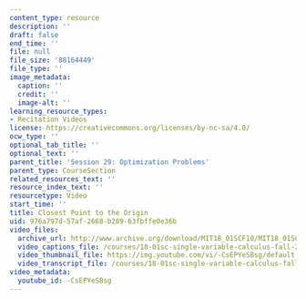 ```yaml
---
content_type: resource
description: ''
draft: false
end_time: ''
file: null
file_size: '88164449'
file_type: ''
image_metadata:
  caption: ''
  credit: ''
  image-alt: ''
learning_resource_types:
- Recitation Videos
license: https://creativecommons.org/licenses/by-nc-sa/4.0/
ocw_type: ''
optional_tab_title: ''
optional_text: ''
parent_title: 'Session 29: Optimization Problems'
parent_type: CourseSection
related_resources_text: ''
resource_index_text: ''
resourcetype: Video
start_time: ''
title: Closest Point to the Origin
uid: 976a797d-57af-2668-b289-63fbffe0e36b
video_files:
  archive_url: http://www.archive.org/download/MIT18_01SCF10/MIT18_01SCF10Rec_20_300k.mp4
  video_captions_file: /courses/18-01sc-single-variable-calculus-fall-2010/b049cbec259256f8acf5287c34cfe3a9_-CsEPYeSBsg.vtt
  video_thumbnail_file: https://img.youtube.com/vi/-CsEPYeSBsg/default.jpg
  video_transcript_file: /courses/18-01sc-single-variable-calculus-fall-2010/82ed9bb7ad3878b0bee19aafa129a4b9_-CsEPYeSBsg.pdf
video_metadata:
  youtube_id: -CsEPYeSBsg
---
```

